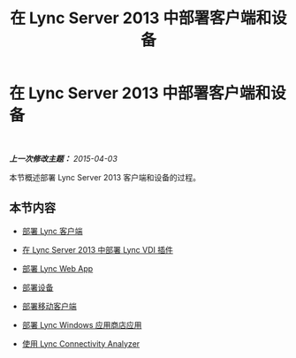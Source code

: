 ﻿---
title: 在 Lync Server 2013 中部署客户端和设备
TOCTitle: 在 Lync Server 2013 中部署客户端和设备
ms:assetid: fa2e6bb4-6c95-478d-8ee0-fc1b2cc14ee3
ms:mtpsurl: https://technet.microsoft.com/zh-cn/library/JJ205404(v=OCS.15)
ms:contentKeyID: 49314808
ms.date: 05/19/2016
mtps_version: v=OCS.15
ms.translationtype: HT
---

# 在 Lync Server 2013 中部署客户端和设备

 

_**上一次修改主题：** 2015-04-03_

本节概述部署 Lync Server 2013 客户端和设备的过程。

## 本节内容

  - [部署 Lync 客户端](lync-server-2013-deploying-lync-clients.md)

  - [在 Lync Server 2013 中部署 Lync VDI 插件](lync-server-2013-deploying-the-lync-vdi-plug-in.md)

  - [部署 Lync Web App](lync-server-2013-deploying-lync-web-app.md)

  - [部署设备](lync-server-2013-deploying-devices.md)

  - [部署移动客户端](lync-server-2013-deploying-mobile-clients.md)

  - [部署 Lync Windows 应用商店应用](lync-server-2013-deploying-lync-windows-store-app.md)

  - [使用 Lync Connectivity Analyzer](lync-server-2013-using-lync-connectivity-analyzer.md)

